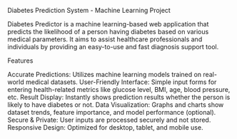 Diabetes Prediction System - Machine Learning Project


Diabetes Predictor is a machine learning-based web application that predicts the likelihood of a person having diabetes based on various medical parameters. It aims to assist healthcare professionals and individuals by providing an easy-to-use and fast diagnosis support tool.




Features



Accurate Predictions: Utilizes machine learning models trained on real-world medical datasets.
User-Friendly Interface: Simple input forms for entering health-related metrics like glucose level, BMI, age, blood pressure, etc.
Result Display: Instantly shows prediction results whether the person is likely to have diabetes or not.
Data Visualization: Graphs and charts show dataset trends, feature importance, and model performance (optional).
Secure & Private: User inputs are processed securely and not stored.
Responsive Design: Optimized for desktop, tablet, and mobile use.


